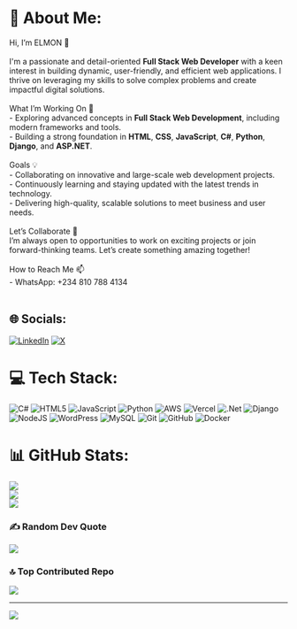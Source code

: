 # 💫 About Me:
Hi, I’m ELMON 👋<br><br>I'm a passionate and detail-oriented **Full Stack Web Developer** with a keen interest in building dynamic, user-friendly, and efficient web applications. I thrive on leveraging my skills to solve complex problems and create impactful digital solutions.<br><br>What I’m Working On 👀<br>- Exploring advanced concepts in **Full Stack Web Development**, including modern frameworks and tools.<br>- Building a strong foundation in **HTML**, **CSS**, **JavaScript**, **C#**, **Python**, **Django**, and **ASP.NET**.<br><br>Goals 💡<br>- Collaborating on innovative and large-scale web development projects.<br>- Continuously learning and staying updated with the latest trends in technology.<br>- Delivering high-quality, scalable solutions to meet business and user needs.<br><br>Let’s Collaborate 🤝<br>I’m always open to opportunities to work on exciting projects or join forward-thinking teams. Let’s create something amazing together!<br><br>How to Reach Me 📫<br>- WhatsApp: +234 810 788 4134<br><br>


## 🌐 Socials:
[![LinkedIn](https://img.shields.io/badge/LinkedIn-%230077B5.svg?logo=linkedin&logoColor=white)](https://linkedin.com/in/linkedin.com/in/igwemon) [![X](https://img.shields.io/badge/X-black.svg?logo=X&logoColor=white)](https://x.com/twitter.com/elmon_me) 

# 💻 Tech Stack:
![C#](https://img.shields.io/badge/c%23-%23239120.svg?style=for-the-badge&logo=csharp&logoColor=white) ![HTML5](https://img.shields.io/badge/html5-%23E34F26.svg?style=for-the-badge&logo=html5&logoColor=white) ![JavaScript](https://img.shields.io/badge/javascript-%23323330.svg?style=for-the-badge&logo=javascript&logoColor=%23F7DF1E) ![Python](https://img.shields.io/badge/python-3670A0?style=for-the-badge&logo=python&logoColor=ffdd54) ![AWS](https://img.shields.io/badge/AWS-%23FF9900.svg?style=for-the-badge&logo=amazon-aws&logoColor=white) ![Vercel](https://img.shields.io/badge/vercel-%23000000.svg?style=for-the-badge&logo=vercel&logoColor=white) ![.Net](https://img.shields.io/badge/.NET-5C2D91?style=for-the-badge&logo=.net&logoColor=white) ![Django](https://img.shields.io/badge/django-%23092E20.svg?style=for-the-badge&logo=django&logoColor=white) ![NodeJS](https://img.shields.io/badge/node.js-6DA55F?style=for-the-badge&logo=node.js&logoColor=white) ![WordPress](https://img.shields.io/badge/WordPress-%23117AC9.svg?style=for-the-badge&logo=WordPress&logoColor=white) ![MySQL](https://img.shields.io/badge/mysql-4479A1.svg?style=for-the-badge&logo=mysql&logoColor=white) ![Git](https://img.shields.io/badge/git-%23F05033.svg?style=for-the-badge&logo=git&logoColor=white) ![GitHub](https://img.shields.io/badge/github-%23121011.svg?style=for-the-badge&logo=github&logoColor=white) ![Docker](https://img.shields.io/badge/docker-%230db7ed.svg?style=for-the-badge&logo=docker&logoColor=white)
# 📊 GitHub Stats:
![](https://github-readme-stats.vercel.app/api?username=ElmonINC&theme=dark&hide_border=false&include_all_commits=true&count_private=true)<br/>
![](https://github-readme-streak-stats.herokuapp.com/?user=ElmonINC&theme=dark&hide_border=false)<br/>
![](https://github-readme-stats.vercel.app/api/top-langs/?username=ElmonINC&theme=dark&hide_border=false&include_all_commits=true&count_private=true&layout=compact)

### ✍️ Random Dev Quote
![](https://quotes-github-readme.vercel.app/api?type=horizontal&theme=radical)

### 🔝 Top Contributed Repo
![](https://github-contributor-stats.vercel.app/api?username=ElmonINC&limit=5&theme=dark&combine_all_yearly_contributions=true)

---
[![](https://visitcount.itsvg.in/api?id=ElmonINC&icon=0&color=2)](https://visitcount.itsvg.in)

<!-- Proudly created with GPRM ( https://gprm.itsvg.in ) -->
